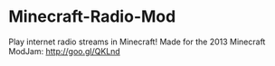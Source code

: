 Minecraft-Radio-Mod
===================

Play internet radio streams in Minecraft! Made for the 2013 Minecraft ModJam: http://goo.gl/QKLnd